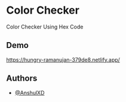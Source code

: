 # Color Checker

Color Checker Using Hex Code





## Demo

https://hungry-ramanujan-379de8.netlify.app/


## Authors

- [@AnshulXD](https://www.github.com/anshulxd)
